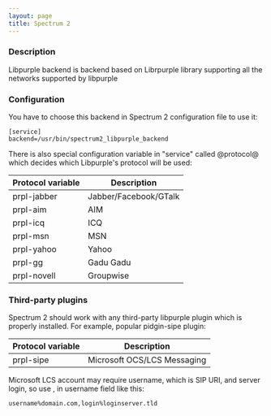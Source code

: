 ```yaml
---
layout: page
title: Spectrum 2
---
```


### Description

Libpurple backend is backend based on Librpurple library supporting all the networks supported by libpurple

### Configuration

You have to choose this backend in Spectrum 2 configuration file to use it:

	[service]
	backend=/usr/bin/spectrum2_libpurple_backend

There is also special configuration variable in "service" called @protocol@ which decides which Libpurple's protocol will be used:

Protocol variable| Description
-----------------|------------
prpl-jabber| Jabber/Facebook/GTalk
prpl-aim|AIM
prpl-icq|ICQ
prpl-msn|MSN
prpl-yahoo|Yahoo
prpl-gg|Gadu Gadu
prpl-novell|Groupwise

### Third-party plugins

Spectrum 2 should work with any third-party libpurple plugin which is properly installed. For example, popular pidgin-sipe plugin:

Protocol variable| Description
-----------------|------------
prpl-sipe| Microsoft OCS/LCS Messaging

Microsoft LCS account may require username, which is SIP URI, and server login, so use , in username field like this:

	username%domain.com,login%loginserver.tld

